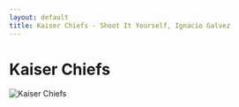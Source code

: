 ```yaml
---
layout: default
title: Kaiser Chiefs - Shoot It Yourself, Ignacio Galvez
---
```


# Kaiser Chiefs

![Kaiser Chiefs](http://assets.farmhouse.co/publishing/1-shoot-it-yourself/images/kaiser-chiefs-1.jpg)
